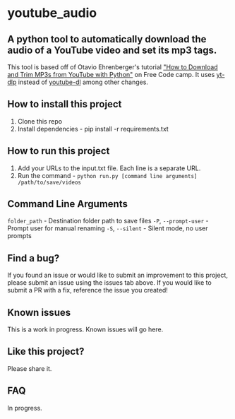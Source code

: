 # youtube_audio

## A python tool to automatically download the audio of a YouTube video and set its mp3 tags. 
This tool is based off of Otavio Ehrenberger's tutorial <a href="https://www.freecodecamp.org/news/download-trim-mp3-from-youtube-with-python/">"How to Download and Trim MP3s from YouTube with Python"</a> on Free Code camp. It uses <a href="https://github.com/yt-dlp/yt-dlp">yt-dlp</a> instead of <a href="https://github.com/ytdl-org/youtube-dl">youtube-dl</a> among other changes. 

## How to install this project

1. Clone this repo
2. Install dependencies - pip install -r requirements.txt

## How to run this project

1. Add your URLs to the input.txt file. Each line is a separate URL.
2. Run the command - `python run.py [command line arguments] /path/to/save/videos`

## Command Line Arguments

`folder_path` - Destination folder path to save files
`-P`, `--prompt-user` - Prompt user for manual renaming
`-S`, `--silent` - Silent mode, no user prompts

## Find a bug?

If you found an issue or would like to submit an improvement to this project, please submit an issue using the issues tab above. If you would like to submit a PR with a fix, reference the issue you created!

## Known issues

This is a work in progress. Known issues will go here.

## Like this project?

Please share it.

## FAQ

In progress.